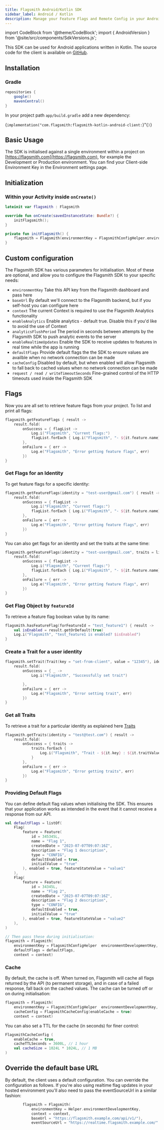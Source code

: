 ```yaml
---
title: Flagsmith Android/Kotlin SDK
sidebar_label: Android / Kotlin
description: Manage your Feature Flags and Remote Config in your Android applications.
---
```


import CodeBlock from '@theme/CodeBlock'; import { AndroidVersion } from '@site/src/components/SdkVersions.js';

This SDK can be used for Android applications written in Kotlin. The source code for the client is available on
[GitHub](https://github.com/Flagsmith/flagsmith-kotlin-android-client/).

## Installation

### Gradle

```groovy
repositories {
    google()
    mavenCentral()
}
```

In your project path `app/build.gradle` add a new dependency:

<CodeBlock>{`implementation("com.flagsmith:flagsmith-kotlin-android-client:`}<AndroidVersion />"{`)`}</CodeBlock>

## Basic Usage

The SDK is initialised against a single environment within a project on [https://flagsmith.com](https://flagsmith.com),
for example the Development or Production environment. You can find your Client-side Environment Key in the Environment
settings page.

## Initialization

### Within your Activity inside `onCreate()`

```kotlin
lateinit var flagsmith : Flagsmith

override fun onCreate(savedInstanceState: Bundle?) {
    initFlagsmith();
}

private fun initFlagsmith() {
    flagsmith = Flagsmith(environmentKey = FlagsmithConfigHelper.environmentDevelopmentKey, context = context)
}
```

## Custom configuration

The Flagsmith SDK has various parameters for initialisation. Most of these are optional, and allow you to configure the
Flagsmith SDK to your specific needs:

- `environmentKey` Take this API key from the Flagsmith dashboard and pass here
- `baseUrl` By default we'll connect to the Flagsmith backend, but if you self-host you can configure here
- `context` The current Context is required to use the Flagsmith Analytics functionality
- `enableAnalytics` Enable analytics - default true. Disable this if you'd like to avoid the use of Context
- `analyticsFlushPeriod` The period in seconds between attempts by the Flagsmith SDK to push analytic events to the
  server
- `enableRealtimeUpdates` Enable the SDK to receive updates to features in real time while the app is running
- `defaultFlags` Provide default flags the the SDK to ensure values are availble when no network connection can be made
- `cacheConfig` Disabled by default, but when enabled will allow Flagsmith to fall back to cached values when no network
  connection can be made
- `request / read / writeTimeoutSeconds` Fine-grained control of the HTTP timeouts used inside the Flagsmith SDK

## Flags

Now you are all set to retrieve feature flags from your project. To list and print all flags:

```kotlin
flagsmith.getFeatureFlags { result ->
    result.fold(
        onSuccess = { flagList ->
            Log.i("Flagsmith", "Current flags:")
            flagList.forEach { Log.i("Flagsmith", "- ${it.feature.name} - enabled: ${it.enabled} value: ${it.featureStateValue ?: "not set"}") }
        },
        onFailure = { err ->
            Log.e("Flagsmith", "Error getting feature flags", err)
        })
}
```

### Get Flags for an Identity

To get feature flags for a specific identity:

```kotlin
flagsmith.getFeatureFlags(identity = "test-user@gmail.com") { result ->
    result.fold(
        onSuccess = { flagList ->
            Log.i("Flagsmith", "Current flags:")
            flagList.forEach { Log.i("Flagsmith", "- ${it.feature.name} - enabled: ${it.enabled} value: ${it.featureStateValue ?: "not set"}") }
        },
        onFailure = { err ->
            Log.e("Flagsmith", "Error getting feature flags", err)
        })
}
```

You can also get flags for an identity and set the traits at the same time:

```kotlin
flagsmith.getFeatureFlags(identity = "test-user@gmail.com", traits = listOf(Trait(key = "set-from-client", value = "12345"))) { result ->
    result.fold(
        onSuccess = { flagList ->
            Log.i("Flagsmith", "Current flags:")
            flagList.forEach { Log.i("Flagsmith", "- ${it.feature.name} - enabled: ${it.enabled} value: ${it.featureStateValue ?: "not set"}") }
        },
        onFailure = { err ->
            Log.e("Flagsmith", "Error getting feature flags", err)
        })
}
```

### Get Flag Object by `featureId`

To retrieve a feature flag boolean value by its name:

```kotlin
flagsmith.hasFeatureFlag(forFeatureId = "test_feature1") { result ->
    val isEnabled = result.getOrDefault(true)
    Log.i("Flagsmith", "test_feature1 is enabled? $isEnabled")
}
```

### Create a Trait for a user identity

```kotlin
flagsmith.setTrait(Trait(key = "set-from-client", value = "12345"), identity = "test@test.com") { result ->
    result.fold(
        onSuccess = { _ ->
            Log.i("Flagsmith", "Successfully set trait")

        },
        onFailure = { err ->
            Log.e("Flagsmith", "Error setting trait", err)
        })
}
```

### Get all Traits

To retrieve a trait for a particular identity as explained here
[Traits](../../basic-features/managing-identities.md#identity-traits)

```kotlin
flagsmith.getTraits(identity = "test@test.com") { result ->
    result.fold(
        onSuccess = { traits ->
            traits.forEach {
                Log.i("Flagsmith", "Trait - ${it.key} : ${it.traitValue}")
            }
        },
        onFailure = { err ->
            Log.e("Flagsmith", "Error getting traits", err)
        })
}
```

### Providing Default Flags

You can define default flag values when initialising the SDK. This ensures that your application works as intended in
the event that it cannot receive a response from our API.

```kotlin
val defaultFlags = listOf(
    Flag(
        feature = Feature(
            id = 345345L,
            name = "Flag 1",
            createdDate = "2023‐07‐07T09:07:16Z",
            description = "Flag 1 description",
            type = "CONFIG",
            defaultEnabled = true,
            initialValue = "true"
        ), enabled = true, featureStateValue = "value1"
    ),
    Flag(
        feature = Feature(
            id = 34345L,
            name = "Flag 2",
            createdDate = "2023‐07‐07T09:07:16Z",
            description = "Flag 2 description",
            type = "CONFIG",
            defaultEnabled = true,
            initialValue = "true"
        ), enabled = true, featureStateValue = "value2"
    ),
)

// Then pass these during initialisation:
flagsmith = Flagsmith(
    environmentKey = FlagsmithConfigHelper  environmentDevelopmentKey,
    defaultFlags = defaultFlags,
    context = context)

```

### Cache

By default, the cache is off. When turned on, Flagsmith will cache all flags returned by the API (to permanent storage),
and in case of a failed response, fall back on the cached values. The cache can be turned off or on during
initialisation:

```kotlin
flagsmith = Flagsmith(
    environmentKey = FlagsmithConfigHelper  environmentDevelopmentKey,
    cacheConfig = FlagsmithCacheConfig(enableCache = true)
    context = context)
```

You can also set a TTL for the cache (in seconds) for finer control:

```kotlin
FlagsmithCacheConfig (
    enableCache = true,
    cacheTTLSeconds = 3600L, // 1 hour
    val cacheSize = 1024L * 1024L, // 1 MB
)
```

## Override the default base URL

By default, the client uses a default configuration. You can override the configuration as follows. If you're also using
realtime flag updates in your hosted environment you'll also need to pass the eventSourceUrl in a similar fashion:

```kotlin
        flagsmith = Flagsmith(
            environmentKey = Helper.environmentDevelopmentKey,
            context = context,
            baseUrl = "https://flagsmith.example.com/api/v1/"),
            eventSourceUrl = "https://realtime.flagsmith.example.com/"
```
